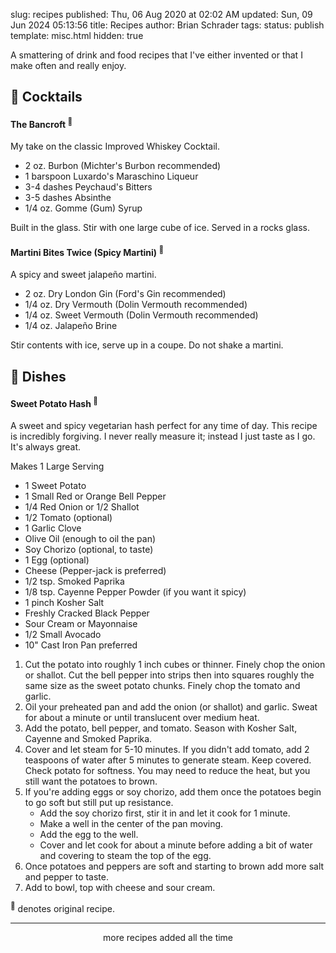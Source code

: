slug: recipes
published: Thu, 06 Aug 2020 at 02:02 AM
updated: Sun, 09 Jun 2024 05:13:56 
title: Recipes
author: Brian Schrader
tags:
status: publish
template: misc.html
hidden: true

A smattering of drink and food recipes that I've either invented or that I make often and really enjoy.


## 🥃 Cocktails


#### The Bancroft <sup>🔖</sup>

My take on the classic Improved Whiskey Cocktail.

- 2 oz. Burbon (Michter's Burbon recommended)
- 1 barspoon Luxardo's Maraschino Liqueur
- 3-4 dashes Peychaud's Bitters
- 3-5 dashes Absinthe
- 1/4 oz. Gomme (Gum) Syrup

Built in the glass. Stir with one large cube of ice. Served in a rocks glass.


#### Martini Bites Twice (Spicy Martini) <sup>🔖</sup>

A spicy and sweet jalapeño martini.

- 2 oz. Dry London Gin (Ford's Gin recommended)
- 1/4 oz. Dry Vermouth (Dolin Vermouth recommended)
- 1/4 oz. Sweet Vermouth (Dolin Vermouth recommended)
- 1/4 oz. Jalapeño Brine

Stir contents with ice, serve up in a coupe. Do not shake a martini.


## 🥘 Dishes

#### Sweet Potato Hash <sup>🔖</sup>

A sweet and spicy vegetarian hash perfect for any time of day. This recipe is incredibly forgiving. I never really measure it; instead I just taste as I go. It's always great.

Makes 1 Large Serving

- 1 Sweet Potato
- 1 Small Red or Orange Bell Pepper
- 1/4 Red Onion or 1/2 Shallot
- 1/2 Tomato (optional)
- 1 Garlic Clove
- Olive Oil (enough to oil the pan)
- Soy Chorizo (optional, to taste)
- 1 Egg (optional)
- Cheese (Pepper-jack is preferred)
- 1/2 tsp. Smoked Paprika
- 1/8 tsp. Cayenne Pepper Powder (if you want it spicy)
- 1 pinch Kosher Salt
- Freshly Cracked Black Pepper
- Sour Cream or Mayonnaise
- 1/2 Small Avocado
- 10" Cast Iron Pan preferred

1. Cut the potato into roughly 1 inch cubes or thinner. Finely chop the onion or shallot. Cut the bell pepper into strips then into squares roughly the same size as the sweet potato chunks. Finely chop the tomato and garlic.
2. Oil your preheated pan and add the onion (or shallot) and garlic. Sweat for about a minute or until translucent over medium heat.
3. Add the potato, bell pepper, and tomato. Season with Kosher Salt, Cayenne and Smoked Paprika.
4. Cover and let steam for 5-10 minutes. If you didn't add tomato, add 2 teaspoons of water after 5 minutes to generate steam. Keep covered. Check potato for softness. You may need to reduce the heat, but you still want the potatoes to brown.
5. If you're adding eggs or soy chorizo, add them once the potatoes begin to go soft but still put up resistance.
    - Add the soy chorizo first, stir it in and let it cook for 1 minute.
    - Make a well in the center of the pan moving.
    - Add the egg to the well.
    - Cover and let cook for about a minute before adding a bit of water and covering to steam the top of the egg.
6. Once potatoes and peppers are soft and starting to brown add more salt and pepper to taste.
7. Add to bowl, top with cheese and sour cream.

<!--

**Roasted Red Pepper Sandwich** <sup>🔖</sup>

-


**Browned-Butter Chocolate-Chip Cookies**

This recipe is from Binging with Babish. These cookies are excellent. You should make them. Let them rest too. The waiting is worth it.

-
 -->


<div class="footnote">
    <sup>🔖</sup> denotes original recipe.
    <hr />
    <center>more recipes added all the time</center>
</div>
